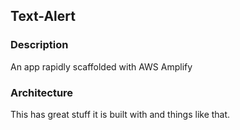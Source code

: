 ## Text-Alert

### Description

An app rapidly scaffolded with AWS Amplify

### Architecture

This has great stuff it is built with and things like that.
